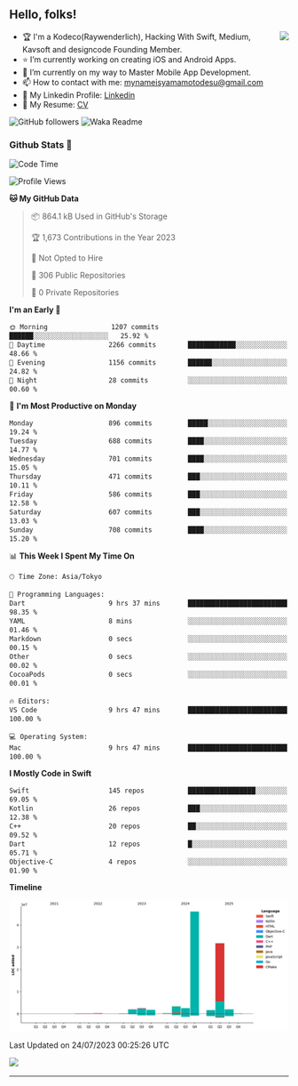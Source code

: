 ## Hello, folks! 
<p>
<img align="right" src="https://media.giphy.com/media/26ufdb3cYKwbRtYVW/giphy.gif" style="max-width:100%;" height="150px">

- 🏆 I'm a Kodeco(Raywenderlich), Hacking With Swift, Medium, Kavsoft and designcode Founding Member.
- ⭐️ I’m currently working on creating iOS and Android Apps.
- 🌱 I’m currently on my way to Master Mobile App Development.
- 📫 How to contact with me: mynameisyamamotodesu@gmail.com
- 🔗 My Linkedin Profile: [Linkedin](https://www.linkedin.com/in/kyo-yamamoto-a2ab50239)
- 🔗 My Resume: [CV](https://www.kickresume.com/cv/ZWKvXV/)

![GitHub followers](https://img.shields.io/github/followers/YamamotoDesu?label=Follow&style=social)
![Waka Readme](https://github.com/YamamotoDesu/YamamotoDesu/workflows/Waka%20Readme/badge.svg)


### Github Stats 🥇 
<!--START_SECTION:waka-->
![Code Time](http://img.shields.io/badge/Code%20Time-458%20hrs%2015%20mins-blue)

![Profile Views](http://img.shields.io/badge/Profile%20Views-13-blue)

**🐱 My GitHub Data** 

> 📦 864.1 kB Used in GitHub's Storage 
 > 
> 🏆 1,673 Contributions in the Year 2023
 > 
> 🚫 Not Opted to Hire
 > 
> 📜 306 Public Repositories 
 > 
> 🔑 0 Private Repositories 
 > 
**I'm an Early 🐤** 

```text
🌞 Morning                1207 commits        ██████░░░░░░░░░░░░░░░░░░░   25.92 % 
🌆 Daytime                2266 commits        ████████████░░░░░░░░░░░░░   48.66 % 
🌃 Evening                1156 commits        ██████░░░░░░░░░░░░░░░░░░░   24.82 % 
🌙 Night                  28 commits          ░░░░░░░░░░░░░░░░░░░░░░░░░   00.60 % 
```
📅 **I'm Most Productive on Monday** 

```text
Monday                   896 commits         █████░░░░░░░░░░░░░░░░░░░░   19.24 % 
Tuesday                  688 commits         ████░░░░░░░░░░░░░░░░░░░░░   14.77 % 
Wednesday                701 commits         ████░░░░░░░░░░░░░░░░░░░░░   15.05 % 
Thursday                 471 commits         ███░░░░░░░░░░░░░░░░░░░░░░   10.11 % 
Friday                   586 commits         ███░░░░░░░░░░░░░░░░░░░░░░   12.58 % 
Saturday                 607 commits         ███░░░░░░░░░░░░░░░░░░░░░░   13.03 % 
Sunday                   708 commits         ████░░░░░░░░░░░░░░░░░░░░░   15.20 % 
```


📊 **This Week I Spent My Time On** 

```text
🕑︎ Time Zone: Asia/Tokyo

💬 Programming Languages: 
Dart                     9 hrs 37 mins       █████████████████████████   98.35 % 
YAML                     8 mins              ░░░░░░░░░░░░░░░░░░░░░░░░░   01.46 % 
Markdown                 0 secs              ░░░░░░░░░░░░░░░░░░░░░░░░░   00.15 % 
Other                    0 secs              ░░░░░░░░░░░░░░░░░░░░░░░░░   00.02 % 
CocoaPods                0 secs              ░░░░░░░░░░░░░░░░░░░░░░░░░   00.01 % 

🔥 Editors: 
VS Code                  9 hrs 47 mins       █████████████████████████   100.00 % 

💻 Operating System: 
Mac                      9 hrs 47 mins       █████████████████████████   100.00 % 
```

**I Mostly Code in Swift** 

```text
Swift                    145 repos           █████████████████░░░░░░░░   69.05 % 
Kotlin                   26 repos            ███░░░░░░░░░░░░░░░░░░░░░░   12.38 % 
C++                      20 repos            ██░░░░░░░░░░░░░░░░░░░░░░░   09.52 % 
Dart                     12 repos            █░░░░░░░░░░░░░░░░░░░░░░░░   05.71 % 
Objective-C              4 repos             ░░░░░░░░░░░░░░░░░░░░░░░░░   01.90 % 
```



**Timeline**

![Lines of Code chart](https://raw.githubusercontent.com/YamamotoDesu/YamamotoDesu/main/assets/bar_graph.png)


 Last Updated on 24/07/2023 00:25:26 UTC
<!--END_SECTION:waka-->

![](https://github-profile-summary-cards.vercel.app/api/cards/profile-details?username=YamamotoDesu&theme=vue)

----
